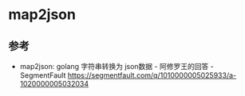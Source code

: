 # map2json

## 参考

* map2json: golang 字符串转换为 json数据 - 阿修罗王的回答 - SegmentFault 
https://segmentfault.com/q/1010000005025933/a-1020000005032034
